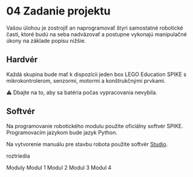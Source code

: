 # 04 Zadanie projektu

Vašou úlohou je zostrojiť an naprogramovať štyri samostatné robotické časti, ktoré budú na seba nadväzovať a postupne vykonajú manipulačné úkony na základe popisu nižšie.  

## Hardvér

Každá skupina bude mať k dispozícii jeden box LEGO Education SPIKE s mikrokontrolerom, senzormi, motormi a konštrukčnými prvkami.  

:warning:	Dbajte na to, aby sa batéria počas vypracovania nevybila.  

## Softvér

Na programovanie robotického modulu použite oficiálny softvér SPIKE. Programovacím jazykom bude jazyk Python.

Na vytvorenie manuálu pre stavbu robota použite softvér [Studio](https://www.bricklink.com/v2/main.page).

roztriedia 

Moduly
Modul 1
Modul 2
Modul 3
Modul 4


